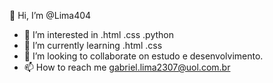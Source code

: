   👋 Hi, I’m @Lima404 
- 👀 I’m interested in .html .css .python
- 🌱 I’m currently learning  .html .css
- 💞️ I’m looking to collaborate on  estudo e desenvolvimento.
- 📫 How to reach me gabriel.lima2307@uol.com.br

<!---
Lima404/Lima404 is a ✨ special ✨ repository because its `README.md` (this file) appears on your GitHub profile.
You can click the Preview link to take a look at your changes.
--->
